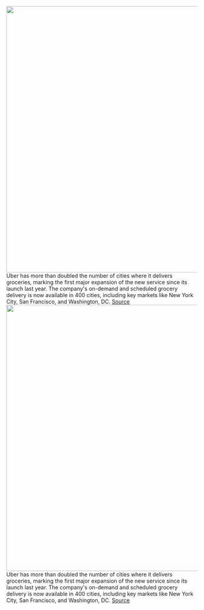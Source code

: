 <img src='https://cdn.vox-cdn.com/thumbor/F27vuk71AX-7T3CrSFcWsCYqvMs=/0x0:3874x2592/1200x800/filters:focal(1628x987:2246x1605)/cdn.vox-cdn.com/uploads/chorus_image/image/69600559/1233279060.0.jpg' width='700px' /><br/>
Uber has more than doubled the number of cities where it delivers groceries, marking the first major expansion of the new service since its launch last year. The company's on-demand and scheduled grocery delivery is now available in 400 cities, including key markets like New York City, San Francisco, and Washington, DC.
<a href='https://www.theverge.com/2021/7/19/22583397/uber-grocery-delivery-expansion-cities-safeway-acme'> Source <a/><img src='https://cdn.vox-cdn.com/thumbor/F27vuk71AX-7T3CrSFcWsCYqvMs=/0x0:3874x2592/1200x800/filters:focal(1628x987:2246x1605)/cdn.vox-cdn.com/uploads/chorus_image/image/69600559/1233279060.0.jpg' width='700px' /><br/>
Uber has more than doubled the number of cities where it delivers groceries, marking the first major expansion of the new service since its launch last year. The company's on-demand and scheduled grocery delivery is now available in 400 cities, including key markets like New York City, San Francisco, and Washington, DC.
<a href='https://www.theverge.com/2021/7/19/22583397/uber-grocery-delivery-expansion-cities-safeway-acme'> Source <a/>